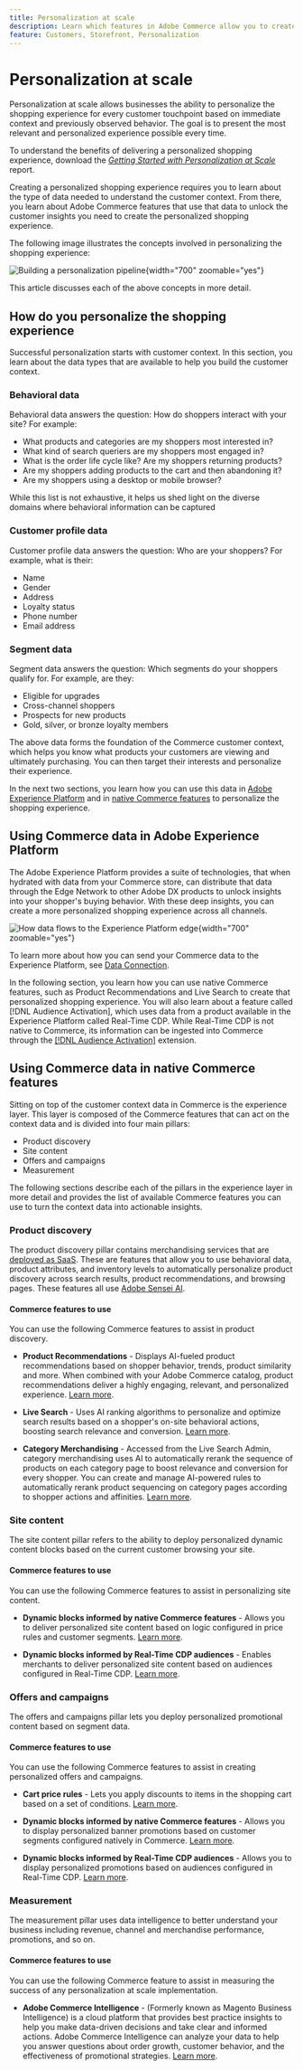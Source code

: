 ```yaml
---
title: Personalization at scale
description: Learn which features in Adobe Commerce allow you to create a personalized experience for your shoppers.
feature: Customers, Storefront, Personalization
---
```

# Personalization at scale

​Personalization at scale allows businesses the ability to personalize the shopping experience for every customer touchpoint based on immediate context and previously observed behavior. The goal is to present the most relevant and personalized experience possible every time.

To understand the benefits of delivering a personalized shopping experience, download the [_Getting Started with Personalization at Scale_](https://business.adobe.com/resources/reports/getting-started-with-personalization-at-scale.html) report.

Creating a personalized shopping experience requires you to learn about the type of data needed to understand the customer context. From there, you learn about Adobe Commerce features that use that data to unlock the customer insights you need to create the personalized shopping experience.

The following image illustrates the concepts involved in personalizing the shopping experience:

![Building a personalization pipeline](assets/personalization-journey.png){width="700" zoomable="yes"}

This article discusses each of the above concepts in more detail.

## How do you personalize the shopping experience

Successful personalization starts with customer context. In this section, you learn about the data types that are available to help you build the customer context.

### Behavioral data

Behavioral data answers the question: How do shoppers interact with your site? For example:

- What products and categories are my shoppers most interested in?
- What kind of search queriers are my shoppers most engaged in?
- What is the order life cycle like? Are my shoppers returning products?
- Are my shoppers adding products to the cart and then abandoning it?
- Are my shoppers using a desktop or mobile browser?

While this list is not exhaustive, it helps us shed light on the diverse domains where behavioral information can be captured

### Customer profile data

Customer profile data answers the question: Who are your shoppers? For example, what is their:

- Name
- Gender
- Address
- Loyalty status
- Phone number
- Email address

### Segment data

Segment data answers the question: Which segments do your shoppers qualify for. For example, are they:

- Eligible for upgrades
- Cross-channel shoppers
- Prospects for new products
- Gold, silver, or bronze loyalty members

The above data forms the foundation of the Commerce customer context, which helps you know what products your customers are viewing and ultimately purchasing. You can then target their interests and personalize their experience.

In the next two sections, you learn how you can use this data in [Adobe Experience Platform](#using-commerce-data-in-adobe-experience-platform) and in [native Commerce features](#using-commerce-data-in-native-commerce-features) to personalize the shopping experience.

## Using Commerce data in Adobe Experience Platform

The Adobe Experience Platform provides a suite of technologies, that when hydrated with data from your Commerce store, can distribute that data through the Edge Network to other Adobe DX products to unlock insights into your shopper's buying behavior. With these deep insights, you can create a more personalized shopping experience across all channels.

![How data flows to the Experience Platform edge](assets/commerce-edge.png){width="700" zoomable="yes"}

To learn more about how you can send your Commerce data to the Experience Platform, see [Data Connection](https://experienceleague.adobe.com/docs/commerce-merchant-services/data-connection/overview.html).

In the following section, you learn how you can use native Commerce features, such as Product Recommendations and Live Search to create that personalized shopping experience. You will also learn about a feature called [!DNL Audience Activation], which uses data from a product available in the Experience Platform called Real-Time CDP. While Real-Time CDP is not native to Commerce, its information can be ingested into Commerce through the [[!DNL Audience Activation]](https://experienceleague.adobe.com/docs/commerce-admin/customers/audience-activation.html) extension.

## Using Commerce data in native Commerce features

Sitting on top of the customer context data in Commerce is the experience layer. This layer is composed of the Commerce features that can act on the context data and is divided into four main pillars:

- Product discovery
- Site content
- Offers and campaigns
- Measurement

The following sections describe each of the pillars in the experience layer in more detail and provides the list of available Commerce features you can use to turn the context data into actionable insights.

### Product discovery

The product discovery pillar contains merchandising services that are [deployed as SaaS](https://experienceleague.adobe.com/docs/commerce-merchant-services/user-guides/integration-services/saas.html). These are features that allow you to use behavioral data, product attributes, and inventory levels to automatically personalize product discovery across search results, product recommendations, and browsing pages. These features all use [Adobe Sensei AI](https://business.adobe.com/products/sensei/adobe-sensei.html).

#### Commerce features to use

You can use the following Commerce features to assist in product discovery.

- **Product Recommendations** - Displays AI-fueled product recommendations based on shopper behavior, trends, product similarity and more. When combined with your Adobe Commerce catalog, product recommendations deliver a highly engaging, relevant, and personalized experience. [Learn more](https://experienceleague.adobe.com/docs/commerce-merchant-services/product-recommendations/guide-overview.html).

- **Live Search** - Uses AI ranking algorithms to personalize and optimize search results based on a shopper's on-site behavioral actions, boosting search relevance and conversion. [Learn more](https://experienceleague.adobe.com/docs/commerce-merchant-services/live-search/guide-overview.html).

- **Category Merchandising** - Accessed from the Live Search Admin, category merchandising uses AI to automatically rerank the sequence of products on each category page to boost relevance and conversion for every shopper. You can create and manage AI-powered rules to automatically rerank product sequencing on category pages according to shopper actions and affinities. [Learn more](https://experienceleague.adobe.com/docs/commerce-merchant-services/live-search/live-search-admin/category-merch.html).

### Site content

The site content pillar refers to the ability to deploy personalized dynamic content blocks based on the current customer browsing your site.

#### Commerce features to use

You can use the following Commerce features to assist in personalizing site content.

- **Dynamic blocks informed by native Commerce features** - Allows you to deliver personalized site content based on logic configured in price rules and customer segments. [Learn more](https://experienceleague.adobe.com/docs/commerce-admin/content-design/elements/dynamic-blocks/dynamic-blocks.html).

- **Dynamic blocks informed by Real-Time CDP audiences** - Enables merchants to deliver personalized site content based on audiences configured in Real-Time CDP. [Learn more](https://experienceleague.adobe.com/docs/commerce-admin/customers/audience-activation.html).

### Offers and campaigns

The offers and campaigns pillar lets you deploy personalized promotional content based on segment data.

#### Commerce features to use

You can use the following Commerce features to assist in creating personalized offers and campaigns.

- **Cart price rules** - Lets you apply discounts to items in the shopping cart based on a set of conditions. [Learn more](https://experienceleague.adobe.com/docs/commerce-admin/marketing/promotions/cart-rules/price-rules-cart.html).

- **Dynamic blocks informed by native Commerce features** - Allows you to display personalized banner promotions based on customer segments configured natively in Commerce. [Learn more](https://experienceleague.adobe.com/docs/commerce-admin/content-design/elements/dynamic-blocks/dynamic-blocks.html).

- **Dynamic blocks informed by Real-Time CDP audiences** - Allows you to display personalized promotions based on audiences configured in Real-Time CDP. [Learn more](https://experienceleague.adobe.com/docs/commerce-admin/customers/audience-activation.html).

### Measurement

The measurement pillar uses data intelligence to better understand your business including revenue, channel and merchandise performance, promotions, and so on.

#### Commerce features to use

You can use the following Commerce feature to assist in measuring the success of any personalization at scale implementation.

- **Adobe Commerce Intelligence** - (Formerly known as Magento Business Intelligence) is a cloud platform that provides best practice insights to help you make data-driven decisions and take clear and informed actions. Adobe Commerce Intelligence can analyze your data to help you answer questions about order growth, customer behavior, and the effectiveness of promotional strategies. [Learn more](https://experienceleague.adobe.com/docs/commerce-business-intelligence/mbi/getting-started.html).
